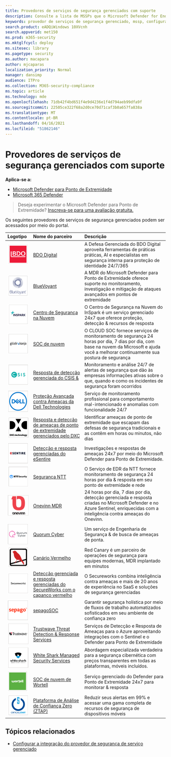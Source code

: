 ```yaml
---
title: Provedores de serviços de segurança gerenciados com suporte
description: Consulte a lista de MSSPs que o Microsoft Defender for Endpoint integra
keywords: provedor de serviços de segurança gerenciado, mssp, configurar, integração
search.product: eADQiWindows 10XVcnh
search.appverid: met150
ms.prod: m365-security
ms.mktglfcycl: deploy
ms.sitesec: library
ms.pagetype: security
ms.author: macapara
author: mjcaparas
localization_priority: Normal
manager: dansimp
audience: ITPro
ms.collection: M365-security-compliance
ms.topic: article
ms.technology: mde
ms.openlocfilehash: 71db42f4bd651f4e9d4236e1f4d794aeb99dfa9f
ms.sourcegitcommit: 22505ce322f68a2d0ce70d71caf3b0a657fa838a
ms.translationtype: MT
ms.contentlocale: pt-BR
ms.lasthandoff: 04/16/2021
ms.locfileid: "51862146"
---
```

# <a name="supported-managed-security-service-providers"></a>Provedores de serviços de segurança gerenciados com suporte

**Aplica-se a:**
- [Microsoft Defender para Ponto de Extremidade](https://go.microsoft.com/fwlink/p/?linkid=2154037)
- [Microsoft 365 Defender](https://go.microsoft.com/fwlink/?linkid=2118804)

> Deseja experimentar o Microsoft Defender para Ponto de Extremidade? [Inscreva-se para uma avaliação gratuita.](https://www.microsoft.com/microsoft-365/windows/microsoft-defender-atp?ocid=docs-wdatp-exposedapis-abovefoldlink)


Os seguintes provedores de serviços de segurança gerenciados podem ser acessados por meio do portal. 

Logotipo |Nome do parceiro   | Descrição 
:---|:---|:---
![Imagem do logotipo do BDO Digital](images/bdo-logo.png)| [BDO Digital](https://go.microsoft.com/fwlink/?linkid=2090394) | A Defesa Gerenciada do BDO Digital aproveita ferramentas de práticas práticas, AI e especialistas em segurança interna para proteção de identidade 24/7/365
![Imagem do logotipo BlueVoyant](images/bluevoyant-logo.png)| [BlueVoyant](https://go.microsoft.com/fwlink/?linkid=2121401) | A MDR do Microsoft Defender para Ponto de Extremidade oferece suporte no monitoramento, investigação e mitigação de ataques avançados em pontos de extremidade
![Imagem do logotipo do Centro de Segurança na Nuvem](images/cloudsecuritycenter-logo.png)| [Centro de Segurança na Nuvem](https://go.microsoft.com/fwlink/?linkid=2099315) | O Centro de Segurança na Nuvem do InSpark é um serviço gerenciado 24x7 que oferece proteção, detecção & recursos de resposta
![Imagem do logotipo soc da nuvem](images/cloudsoc-logo.png)| [SOC de nuvem](https://go.microsoft.com/fwlink/?linkid=2104265) | O CLOUD SOC fornece serviços de monitoramento de segurança 24 horas por dia, 7 dias por dia, com base na nuvem da Microsoft e ajuda você a melhorar continuamente sua postura de segurança
![Imagem do logotipo de Resposta de Detecção Gerenciada & CSIS](images/csis-logo.png)| [Resposta de detecção gerenciada do CSIS &](https://go.microsoft.com/fwlink/?linkid=2091005) | Monitoramento e análise 24/7 de alertas de segurança que dão às empresas informações ativas sobre o que, quando e como os incidentes de segurança foram ocorridos
![Imagem do logotipo da Proteção Avançada contra Ameaças da Dell Technologies](images/dell-logo.png)| [Proteção Avançada contra Ameaças da Dell Technologies](https://go.microsoft.com/fwlink/?linkid=2091004) | Serviço de monitoramento profissional para comportamento mal-intencionado e anomalias com funcionalidade 24/7
![Imagem do DXC-Managed de Detecção e Resposta de Ameaças de Ponto de Extremidade](images/dxc-logo.png)| [Resposta e detecção de ameaças de ponto de extremidade gerenciados pelo DXC](https://go.microsoft.com/fwlink/?linkid=2090395) | Identificar ameaças de ponto de extremidade que escapam das defesas de segurança tradicionais e as contêm em horas ou minutos, não dias
![Imagem do log do eSentire](images/esentire-logo.png) | [Detecção e resposta gerenciadas do eSentire](https://go.microsoft.com/fwlink/?linkid=2154970) | Investigações e respostas de ameaças 24x7 por meio do Microsoft Defender para Ponto de Extremidade.
![Imagem do logotipo de Segurança NTT](images/ntt-logo.png)| [Segurança NTT](https://go.microsoft.com/fwlink/?linkid=2095320) | O Serviço de EDR da NTT fornece monitoramento de segurança 24 horas por dia & resposta em seu ponto de extremidade e rede
![Imagem do logotipo do OneVinn](images/onevinn-logo.png) | [Onevinn MDR](https://go.microsoft.com/fwlink/?linkid=2155203)| 24 horas por dia, 7 dias por dia, detecção gerenciada e resposta criadas no Microsoft Defender e no Azure Sentinel, enriquecidas com a inteligência contra ameaças do Onevinn.
![Imagem do logotipo do Quorum Cyber](images/quorum-logo.png) | [Quorum Cyber](https://go.microsoft.com/fwlink/?linkid=2155202)| Um serviço de Engenharia de Segurança & de busca de ameaças de ponta.
![Imagem do logotipo canário vermelho](images/redcanary-logo.png)| [Canário Vermelho](https://go.microsoft.com/fwlink/?linkid=2103852) | Red Canary é um parceiro de operações de segurança para equipes modernas, MDR implantado em minutos
![Imagem da Detecção Gerenciada e Resposta do SecureWorks Alimentada pelo logotipo Red Capado](images/secureworks-logo.png)| [Detecção gerenciada e resposta gerenciadas do SecureWorks com o capanco vermelho](https://go.microsoft.com/fwlink/?linkid=2133634) | O Secureworks combina inteligência contra ameaças e mais de 20 anos de experiência no SaaS e soluções de segurança gerenciadas
![Imagem do logotipo sepagoSOC](images/sepago-logo.png)| [sepagoSOC](https://go.microsoft.com/fwlink/?linkid=2090491) | Garantir segurança holística por meio de fluxos de trabalho automatizados sofisticados em seu ambiente de confiança zero
![Imagem do logotipo do Trustwave Threat Detection & Response Services](images/trustwave-logo.png)| [Trustwave Threat Detection & Response Services](https://go.microsoft.com/fwlink/?linkid=2127542) | Serviços de Detecção e Resposta de Ameaças para o Azure aproveitando integrações com o Sentinel e o Defender para Ponto de Extremidade
![Imagem dos Serviços de Segurança Gerenciados do White Shark](images/white-shark.png)| [White Shark Managed Security Services](https://go.microsoft.com/fwlink/?linkid=2154210) |Abordagem especializada verdadeira para a segurança cibernética com preços transparentes em todas as plataformas, móveis incluídos.
![Imagem do logotipo SOC de nuvem de Wortell](images/wortell-logo.png)| [SOC de nuvem de Wortell](https://go.microsoft.com/fwlink/?linkid=2108415) | Serviço gerenciado do Defender para Ponto de Extremidade 24x7 para monitorar & resposta
![Imagem do logotipo ZTAP (Plataforma de Análise de Confiança Zero)](images/ztap-logo.png)| [Plataforma de Análise de Confiança Zero (ZTAP)](https://go.microsoft.com/fwlink/?linkid=2090971) | Reduzir seus alertas em 99% e acessar uma gama completa de recursos de segurança de dispositivos móveis

## <a name="related-topics"></a>Tópicos relacionados
- [Configurar a integração do provedor de segurança de serviço gerenciado](configure-mssp-support.md)